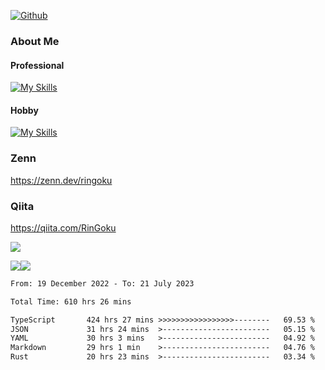 [![Github](https://img.shields.io/github/followers/skyt-a?label=Follow&style=social)](https://github.com/skyt-a)

### About Me
#### Professional
[![My Skills](https://skillicons.dev/icons?i=react,ts,js,nodejs,java,graphql,firebase,githubactions&theme=light)](https://skillicons.dev)
#### Hobby
[![My Skills](https://skillicons.dev/icons?i=unity,rust,py&theme=light)](https://skillicons.dev)

### Zenn
https://zenn.dev/ringoku
### Qiita
https://qiita.com/RinGoku


![](https://github-profile-summary-cards.vercel.app/api/cards/profile-details?username=skyt-a&theme=default)

![](https://github-profile-summary-cards.vercel.app/api/cards/repos-per-language?username=skyt-a&theme=default)![](https://github-profile-summary-cards.vercel.app/api/cards/stats?username=RinGoku&theme=default)

<!--START_SECTION:waka-->

```txt
From: 19 December 2022 - To: 21 July 2023

Total Time: 610 hrs 26 mins

TypeScript       424 hrs 27 mins >>>>>>>>>>>>>>>>>--------   69.53 %
JSON             31 hrs 24 mins  >------------------------   05.15 %
YAML             30 hrs 3 mins   >------------------------   04.92 %
Markdown         29 hrs 1 min    >------------------------   04.76 %
Rust             20 hrs 23 mins  >------------------------   03.34 %
```

<!--END_SECTION:waka-->
